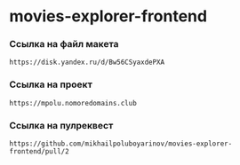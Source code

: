 # movies-explorer-frontend

### Ссылка на файл макета 

`https://disk.yandex.ru/d/Bw56CSyaxdePXA`


### Ссылка на проект

`https://mpolu.nomoredomains.club`

### Ссылка на пулреквест

`https://github.com/mikhailpoluboyarinov/movies-explorer-frontend/pull/2`
